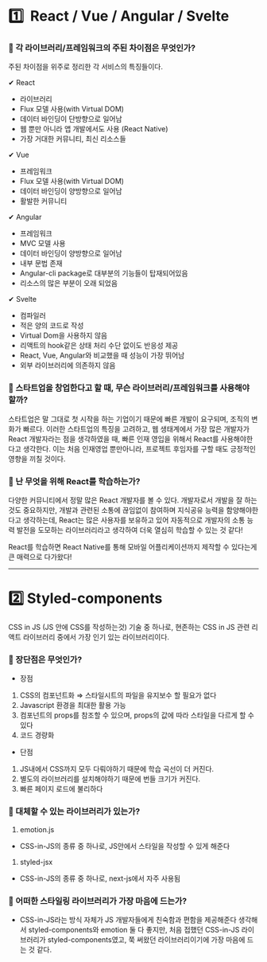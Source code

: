 # 1️⃣  React / Vue / Angular / Svelte

### 🌵 각 라이브러리/프레임워크의 주된 차이점은 무엇인가?

주된 차이점을 위주로 정리한 각 서비스의 특징들이다.

✔︎ React

- 라이브러리
- Flux 모델 사용(with Virtual DOM)
- 데이터 바인딩이 단방향으로 일어남
- 웹 뿐만 아니라 앱 개발에서도 사용 (React Native)
- 가장 거대한 커뮤니티, 최신 리소스들

✔︎ Vue

- 프레임워크
- Flux 모델 사용(with Virtual DOM)
- 데이터 바인딩이 양방향으로 일어남
- 활발한 커뮤니티

✔︎ Angular

- 프레임워크
- MVC 모델 사용
- 데이터 바인딩이 양방향으로 일어남
- 내부 문법 존재
- Angular-cli package로 대부분의 기능들이 탑재되어있음
- 리소스의 많은 부분이 오래 되었음

✔︎ Svelte

- 컴파일러
- 적은 양의 코드로 작성
- Virtual Dom을 사용하지 않음
- 리액트의 hook같은 상태 처리 수단 없이도 반응성 제공
- React, Vue, Angular와 비교했을 때 성능이 가장 뛰어남
- 외부 라이브러리에 의존하지 않음

### 🌵 스타트업을 창업한다고 할 때, 무슨 라이브러리/프레임워크를 사용해야 할까?

스타트업은 말 그대로 첫 시작을 하는 기업이기 때문에 빠른 개발이 요구되며, 조직의 변화가 빠르다. 이러한 스타트업의 특징을 고려하고, 웹 생태계에서 가장 많은 개발자가 React 개발자라는 점을 생각하였을 때, 빠른 인재 영입을 위해서 React를 사용해야한다고 생각한다. 이는 처음 인재영업 뿐만아니라, 프로젝트 후임자를 구할 때도 긍정적인 영향을 끼칠 것이다.

### 🌵 난 무엇을 위해 React를 학습하는가?

다양한 커뮤니티에서 정말 많은 React 개발자를 볼 수 있다. 개발자로서 개발을 잘 하는 것도 중요하지만, 개발과 관련된 소통에 끊임없이 참여하며 지식공유 능력을 함양해야한다고 생각하는데, React는 많은 사용자를 보유하고 있어 자동적으로 개발자의 소통 능력 발전을 도모하는 라이브러리라고 생각하여 더욱 열심히 학습할 수 있는 것 같다!

React를 학습하면 React Native를 통해 모바일 어플리케이션까지 제작할 수 있다는게 큰 매력으로 다가왔다!

---

# 2️⃣ Styled-components

CSS in JS (JS 안에 CSS를 작성하는것) 기술 중 하나로, 현존하는 CSS in JS 관련 리액트 라이브러리 중에서 가장 인기 있는 라이브러리이다.

### 🌷 장단점은 무엇인가?

- 장점

1. CSS의 컴포넌트화 ⇒ 스타일시트의 파일을 유지보수 할 필요가 없다
2. Javascript 환경을 최대한 활용 가능
3. 컴포넌트의 props를 참조할 수 있으며, props의 값에 따라 스타일을 다르게 할 수 있다
4. 코드 경량화

- 단점

1. JS내에서 CSS까지 모두 다뤄야하기 때문에 학습 곡선이 더 커진다.
2. 별도의 라이브러리를 설치해야하기 때문에 번들 크기가 커진다.
3. 빠른 페이지 로드에 불리하다

### 🌷 대체할 수 있는 라이브러리가 있는가?

1. emotion.js

- CSS-in-JS의 종류 중 하나로, JS안에서 스타일을 작성할 수 있게 해준다

1. styled-jsx

- CSS-in-JS의 종류 중 하나로, next-js에서 자주 사용됨

### 🌷 어떠한 스타일링 라이브러리가 가장 마음에 드는가?

- CSS-in-JS라는 방식 자체가 JS 개발자들에게 친숙함과 편함을 제공해준다 생각해서 styled-components와 emotion 둘 다 좋지만, 처음 접했던 CSS-in-JS 라이브러리가 styled-components였고, 쭉 써왔던 라이브러리이기에 가장 마음에 드는 것 같다.
